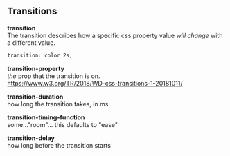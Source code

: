 ## Transitions

**transition**  
The transition describes how a specific css property value _will change_ with a different value.

```css
transition: color 2s;
```

**transition-property**  
_the_ prop that the transition is on.  
https://www.w3.org/TR/2018/WD-css-transitions-1-20181011/

**transition-duration**  
how long the transition takes, in ms

**transition-timing-function**  
some..."room"... this defaults to "ease"

**transition-delay**  
how long before the transition starts
